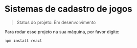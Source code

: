 <h1>Sistemas de cadastro de jogos</h1>

>Status do projeto: Em desenvolvimento

Para rodar esse projeto na sua máquina, por favor digite:

```
npm install react
```
